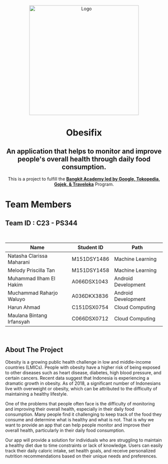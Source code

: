 <!-- PROJECT LOGO -->
<br />
<p align="center">
  <a href="https://github.com/Obesifix-Bangkit-2023">
    <img src="https://www.linkpicture.com/view.php?img=LPic648b28c2cee1c38805788" width='350dp' alt="Logo" >
  </a>

  <h1 align="center">Obesifix</h1>
  <h2 align="center">
  An application that helps to monitor and improve people's overall health through daily food consumption.</h2>
  
  <p align="center">
  This is a project to fulfill the  <a href="https://grow.google/intl/id_id/bangkit/"><strong>Bangkit Academy led by Google, Tokopedia, Gojek, & Traveloka</strong></a>
   Program.
    <br />
  
# Team Members

## Team ID : C23 - PS344

<br>

|           Name            | Student ID  |        Path         |
| ------------------------- | ----------- | ------------------- |
| Natasha Clarissa Maharani | M151DSY1486 | Machine Learning    |
| Melody Priscilla Tan      | M151DSY1458 | Machine Learning    |
| Muhammad Ilham El Hakim   | A066DSX1043 | Android Development |
| Muchammad Raharjo Waluyo  | A036DKX3836 | Android Development |
| Harun Ahmad               | C151DSX0754 | Cloud Computing     |
| Maulana Bintang Irfansyah | C066DSX0712 | Cloud Computing     |

<br>

## About The Project

Obesity is a growing public health challenge in low and middle-income countries (LMICs). People with obesity have a higher risk of being exposed to other diseases such as heart disease, diabetes, high blood pressure, and certain cancers. Recent data suggest that Indonesia is experiencing a dramatic growth in obesity. As of 2018, a significant number of Indonesians live with overweight or obesity, which can be attributed to the difficulty of maintaining a healthy lifestyle. 

One of the problems that people often face is the difficulty of monitoring and improving their overall health, especially in their daily food consumption. Many people find it challenging to keep track of the food they consume and determine what is healthy and what is not. That is why we want to provide an app that can help people monitor and improve their overall health, particularly in their daily food consumption. 

Our app will provide a solution for individuals who are struggling to maintain a healthy diet due to time constraints or lack of knowledge. Users can easily track their daily caloric intake, set health goals, and receive personalized nutrition recommendations based on their unique needs and preferences. 

